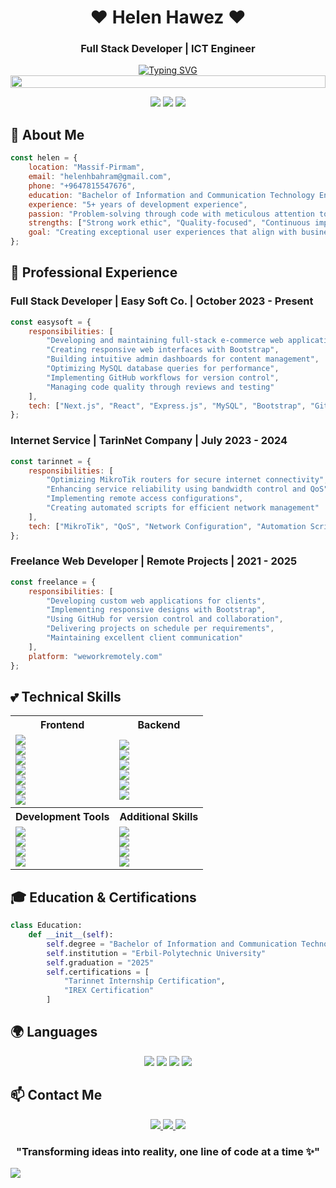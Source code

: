 <div align="center">
  
# ❤️ Helen Hawez ❤️
### Full Stack Developer | ICT Engineer 
[![Typing SVG](https://readme-typing-svg.herokuapp.com?font=Fira+Code&pause=1000&color=FF69B4&center=true&vCenter=true&width=435&lines=Full+Stack+Developer;ICT+Engineer;5%2B+Years+Experience;Problem-Solver;Detail-Oriented;User+Experience+Focused)](https://git.io/typing-svg)
<img src="https://i.imgur.com/dBaSKWF.gif" height="20" width="100%">
</div>
<p align="center">
  <img src="https://img.shields.io/badge/Focus-Full%20Stack%20Development-ff69b4?style=for-the-badge" />
  <img src="https://img.shields.io/badge/Location-Massif|Pirmam%20-ff69b4?style=for-the-badge" />
  <img src="https://img.shields.io/badge/Experience-5%2B%20Years-ff69b4?style=for-the-badge" />
</p>

## 💖 About Me
```javascript
const helen = {
    location: "Massif-Pirmam",
    email: "helenhbahram@gmail.com",
    phone: "+9647815547676",
    education: "Bachelor of Information and Communication Technology Engineering",
    experience: "5+ years of development experience",
    passion: "Problem-solving through code with meticulous attention to detail",
    strengths: ["Strong work ethic", "Quality-focused", "Continuous improvement"],
    goal: "Creating exceptional user experiences that align with business objectives"
};
```

## 🎯 Professional Experience

### Full Stack Developer | Easy Soft Co. | October 2023 - Present
```javascript
const easysoft = {
    responsibilities: [
        "Developing and maintaining full-stack e-commerce web applications",
        "Creating responsive web interfaces with Bootstrap",
        "Building intuitive admin dashboards for content management",
        "Optimizing MySQL database queries for performance",
        "Implementing GitHub workflows for version control",
        "Managing code quality through reviews and testing"
    ],
    tech: ["Next.js", "React", "Express.js", "MySQL", "Bootstrap", "GitHub"]
};
```

### Internet Service | TarinNet Company | July 2023 - 2024
```javascript
const tarinnet = {
    responsibilities: [
        "Optimizing MikroTik routers for secure internet connectivity",
        "Enhancing service reliability using bandwidth control and QoS",
        "Implementing remote access configurations",
        "Creating automated scripts for efficient network management"
    ],
    tech: ["MikroTik", "QoS", "Network Configuration", "Automation Scripts"]
};
```

### Freelance Web Developer | Remote Projects | 2021 - 2025
```javascript
const freelance = {
    responsibilities: [
        "Developing custom web applications for clients",
        "Implementing responsive designs with Bootstrap",
        "Using GitHub for version control and collaboration",
        "Delivering projects on schedule per requirements",
        "Maintaining excellent client communication"
    ],
    platform: "weworkremotely.com"
};
```

## 💕 Technical Skills
<div align="center">
  <table>
    <tr>
      <th>Frontend</th>
      <th>Backend</th>
    </tr>
    <tr>
      <td>
        <img src="https://img.shields.io/badge/React.js-20232A?style=for-the-badge&logo=react&logoColor=ff69b4" /><br>
        <img src="https://img.shields.io/badge/Next.js-000000?style=for-the-badge&logo=next.js&logoColor=ff69b4" /><br>
        <img src="https://img.shields.io/badge/JavaScript-F7DF1E?style=for-the-badge&logo=javascript&logoColor=ff69b4" /><br>
        <img src="https://img.shields.io/badge/HTML5-E34F26?style=for-the-badge&logo=html5&logoColor=ff69b4" /><br>
        <img src="https://img.shields.io/badge/CSS3-1572B6?style=for-the-badge&logo=css3&logoColor=ff69b4" /><br>
        <img src="https://img.shields.io/badge/Bootstrap-563D7C?style=for-the-badge&logo=bootstrap&logoColor=ff69b4" /><br>
        <img src="https://img.shields.io/badge/Tailwind_CSS-38B2AC?style=for-the-badge&logo=tailwind-css&logoColor=ff69b4" />
      </td>
      <td>
        <img src="https://img.shields.io/badge/Node.js-43853D?style=for-the-badge&logo=node.js&logoColor=ff69b4" /><br>
        <img src="https://img.shields.io/badge/Express.js-000000?style=for-the-badge&logo=express&logoColor=ff69b4" /><br>
        <img src="https://img.shields.io/badge/RESTful_APIs-FF6C37?style=for-the-badge&logo=postman&logoColor=ff69b4" /><br>
        <img src="https://img.shields.io/badge/Authentication-4285F4?style=for-the-badge&logo=auth0&logoColor=ff69b4" /><br>
        <img src="https://img.shields.io/badge/MySQL-4479A1?style=for-the-badge&logo=mysql&logoColor=ff69b4" /><br>
        <img src="https://img.shields.io/badge/GraphQL-E10098?style=for-the-badge&logo=graphql&logoColor=ff69b4" />
      </td>
    </tr>
    <tr>
      <th>Development Tools</th>
      <th>Additional Skills</th>
    </tr>
    <tr>
      <td>
        <img src="https://img.shields.io/badge/Git_GitHub-F05032?style=for-the-badge&logo=git&logoColor=ff69b4" /><br>
        <img src="https://img.shields.io/badge/VS_Code-007ACC?style=for-the-badge&logo=visual-studio-code&logoColor=ff69b4" /><br>
        <img src="https://img.shields.io/badge/MikroTik-293239?style=for-the-badge&logo=mikrotik&logoColor=ff69b4" /><br>
        <img src="https://img.shields.io/badge/Network_Configuration-0078D4?style=for-the-badge&logo=cisco&logoColor=ff69b4" />
      </td>
      <td>
        <img src="https://img.shields.io/badge/Responsive_Design-5E5E5E?style=for-the-badge&logo=css3&logoColor=ff69b4" /><br>
        <img src="https://img.shields.io/badge/Interactive_Web_Applications-00C7B7?style=for-the-badge&logo=netlify&logoColor=ff69b4" /><br>
        <img src="https://img.shields.io/badge/User_Friendly_Interface-7952B3?style=for-the-badge&logo=bootstrap&logoColor=ff69b4" /><br>
        <img src="https://img.shields.io/badge/Creative_UI/UX-FF61F6?style=for-the-badge&logo=figma&logoColor=ff69b4" />
      </td>
    </tr>
  </table>
</div>

## 🎓 Education & Certifications
```python
class Education:
    def __init__(self):
        self.degree = "Bachelor of Information and Communication Technology Engineering"
        self.institution = "Erbil-Polytechnic University"
        self.graduation = "2025"
        self.certifications = [
            "Tarinnet Internship Certification",
            "IREX Certification"
        ]
```

## 🌍 Languages
<div align="center">
  <img src="https://img.shields.io/badge/Kurdish-Native-ff69b4?style=for-the-badge" />
  <img src="https://img.shields.io/badge/English-Fluent-ff69b4?style=for-the-badge" />
  <img src="https://img.shields.io/badge/Persian-Proficient-ff69b4?style=for-the-badge" />
  <img src="https://img.shields.io/badge/Arabic-Proficient-ff69b4?style=for-the-badge" />
</div>

## 📫 Contact Me
<div align="center">
  <a href="mailto:helenhbahram@gmail.com">
    <img src="https://img.shields.io/badge/Email-helenhbahram@gmail.com-ff69b4?style=for-the-badge&logo=gmail" />
  </a>
  <a href="tel:+9647815547676">
    <img src="https://img.shields.io/badge/Phone-+9647815547676-ff69b4?style=for-the-badge&logo=whatsapp" />
  </a>
  <a href="https://github.com/helenhb">
    <img src="https://img.shields.io/badge/GitHub-helenhb-ff69b4?style=for-the-badge&logo=github" />
  </a>
</div>

<div align="center">
  
### "Transforming ideas into reality, one line of code at a time ✨"
</div>

<img src="https://capsule-render.vercel.app/api?type=waving&color=ff69b4&height=100&section=footer" />

